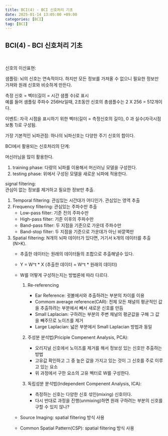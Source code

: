 ```yaml
---
title: BCI(4) - BCI 신호처리 기초
date: 2025-01-14 13:05:00 +09:00
categories: [BCI]
tag: [BCI]
---
```


## BCI(4) - BCI 신호처리 기초
<br>

신호의 이산표현:

샘플링: 뇌의 신호는 연속적이다. 하지만 모든 정보를 가져올 수 없으니 필요한 정보만 가져와 원래 신호와 비슷하게 만든다.<br>

측정 신호 = 벡터(길이 = 시간 샘플 수)로 표시<br>
예를 들어 샘플링 주파수 256Hz일때, 2초동안 신호의 총샘플수는 2 X 256 = 512개이다.<br>

이벤트: 자극 시점을 표시하기 위한 벡터(길이 = 측정신호의 길이), 0 과 실수(자극시점 보통 1)로 구성됨.<br>

가장 기본적인 뇌파관점: 하나의 뇌파신호는 다양한 주기 신호의 합이다.



BCI에서 활용되는 신호처리의 단계:

머신러님을 많이 활용한다. 
1. training phase: 다량의 뇌파를 이용해서 머신러닝 모델을 구성한다.
2. testing phase: 위에서 구성된 모델을 새로운 뇌파에 적용한다.



signal filtering: <br>
관심이 없는 정보를 제거하고 필요한 정보만 추출.<br>
1. Temporal filtering: 관심있는 시간대가 어디인가. 관심있는 영역 추출
2. Frequency filtering: 관심있는 주파수만 추출
    - Low-pass filter: 기준 전의 주파수만 
    - High-pass filter: 기준 이후의 주파수만 
    - Band-pass filter: 두 지점을 기준으로 가운데 주파수만
    - Band-stop filter:  두 지점을 기준으로 가운데가 아닌 바깥쪽만
3. Spatial filtering: N개의 뇌파 데이터가 있다면, 거기서 k개의 데이터를 추출(N>K).
    - 추출한 데이터는 원래의 데이터들의 조합으로 추출해낼수 있다.
    - Y = W^t * X (추출한 데이터 = W^t * 원래의 데이터)
    - W를 어떻게 구성하는지는 방법론에 따라 다르다.
        1. Re-referencing
            - Ear Reference: 귓볼에서와 추출하려는 부분의 차이를 이용         
            - Commom average reference(CAR): 전체 모든 채널의 평균적인 값을 추출하려는 부분에서 빼서 새로운 신호를 만듬
            - Small Laplacian: 구하려는 부분의 주변 채널의 평균값을 구해 그 값을 빼주므로 노이즈를 제거
            - Large Laplacian: 넓은 부분에서 Small Laplacian 방법과 동일

        2. 주성분 분석법(Priciple Compenent Analysis, PCA):
            - 오리지널 신호에서 노이즈를 제거를 해서 정보성 있는 신호만 추출하는 방법
            - 고유값 확인하고 그 중 높은 값을 가지고 있는 것이 그 신호를 주로 이루고 있는 요소
            - 위 과정에서 구한 요소의 고유 벡터로 W를 구성한다.
        
        3. 독립성분 분석법(Independent Compenent Analysis, ICA):
            - 측정하는 신호는 다양한 신호 섞인(mixing) 신호이다.
            - 다시 반대로 과정을 진행(unmixing)하면 원래 구하려는 부분의 신호를 구할 수 있지 않나?

    - Source Imaging: spatial filtering 방식 사용
    - Common Spatial Pattern(CSP): spatial filtering 방식 사용






